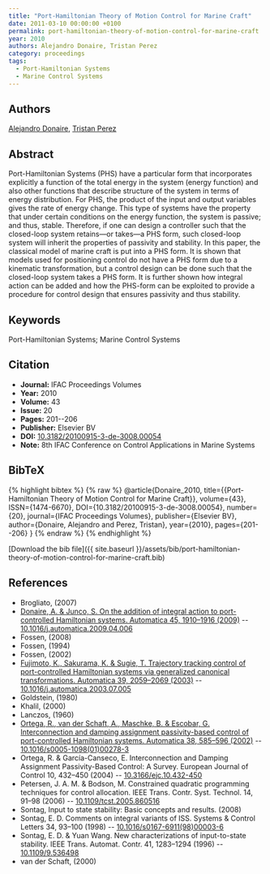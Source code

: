 ```yaml
---
title: "Port-Hamiltonian Theory of Motion Control for Marine Craft"
date: 2011-03-10 00:00:00 +0100
permalink: port-hamiltonian-theory-of-motion-control-for-marine-craft
year: 2010
authors: Alejandro Donaire, Tristan Perez
category: proceedings
tags:
  - Port-Hamiltonian Systems
  - Marine Control Systems
---
```

 
## Authors
[Alejandro Donaire](authors/alejandro-donaire), [Tristan Perez](authors/tristan-perez)
 
## Abstract
Port-Hamiltonian Systems (PHS) have a particular form that incorporates explicitly a function of the total energy in the system (energy function) and also other functions that describe structure of the system in terms of energy distribution. For PHS, the product of the input and output variables gives the rate of energy change. This type of systems have the property that under certain conditions on the energy function, the system is passive; and thus, stable. Therefore, if one can design a controller such that the closed-loop system retains—or takes—a PHS form, such closed-loop system will inherit the properties of passivity and stability. In this paper, the classical model of marine craft is put into a PHS form. It is shown that models used for positioning control do not have a PHS form due to a kinematic transformation, but a control design can be done such that the closed-loop system takes a PHS form. It is further shown how integral action can be added and how the PHS-form can be exploited to provide a procedure for control design that ensures passivity and thus stability.
 
## Keywords
Port-Hamiltonian Systems; Marine Control Systems
 
## Citation
- **Journal:** IFAC Proceedings Volumes
- **Year:** 2010
- **Volume:** 43
- **Issue:** 20
- **Pages:** 201--206
- **Publisher:** Elsevier BV
- **DOI:** [10.3182/20100915-3-de-3008.00054](https://doi.org/10.3182/20100915-3-de-3008.00054)
- **Note:** 8th IFAC Conference on Control Applications in Marine Systems
 
## BibTeX
{% highlight bibtex %}
{% raw %}
@article{Donaire_2010,
  title={{Port-Hamiltonian Theory of Motion Control for Marine Craft}},
  volume={43},
  ISSN={1474-6670},
  DOI={10.3182/20100915-3-de-3008.00054},
  number={20},
  journal={IFAC Proceedings Volumes},
  publisher={Elsevier BV},
  author={Donaire, Alejandro and Perez, Tristan},
  year={2010},
  pages={201--206}
}
{% endraw %}
{% endhighlight %}
 
[Download the bib file]({{ site.baseurl }}/assets/bib/port-hamiltonian-theory-of-motion-control-for-marine-craft.bib)
 
## References
- Brogliato, (2007)
- [Donaire, A. & Junco, S. On the addition of integral action to port-controlled Hamiltonian systems. Automatica 45, 1910–1916 (2009)](on-the-addition-of-integral-action-to-port-controlled-hamiltonian-systems) -- [10.1016/j.automatica.2009.04.006](https://doi.org/10.1016/j.automatica.2009.04.006)
- Fossen, (2008)
- Fossen, (1994)
- Fossen, (2002)
- [Fujimoto, K., Sakurama, K. & Sugie, T. Trajectory tracking control of port-controlled Hamiltonian systems via generalized canonical transformations. Automatica 39, 2059–2069 (2003)](trajectory-tracking-control-of-port-controlled-hamiltonian-systems-via-generalized-canonical-transformations) -- [10.1016/j.automatica.2003.07.005](https://doi.org/10.1016/j.automatica.2003.07.005)
- Goldstein, (1980)
- Khalil, (2000)
- Lanczos, (1960)
- [Ortega, R., van der Schaft, A., Maschke, B. & Escobar, G. Interconnection and damping assignment passivity-based control of port-controlled Hamiltonian systems. Automatica 38, 585–596 (2002)](interconnection-and-damping-assignment-passivity-based-control-of-port-controlled-hamiltonian-systems) -- [10.1016/s0005-1098(01)00278-3](https://doi.org/10.1016/s0005-1098(01)00278-3)
- Ortega, R. & García-Canseco, E. Interconnection and Damping Assignment Passivity-Based Control: A Survey. European Journal of Control 10, 432–450 (2004) -- [10.3166/ejc.10.432-450](https://doi.org/10.3166/ejc.10.432-450)
- Petersen, J. A. M. & Bodson, M. Constrained quadratic programming techniques for control allocation. IEEE Trans. Contr. Syst. Technol. 14, 91–98 (2006) -- [10.1109/tcst.2005.860516](https://doi.org/10.1109/tcst.2005.860516)
- Sontag, Input to state stability: Basic concepts and results. (2008)
- Sontag, E. D. Comments on integral variants of ISS. Systems &amp; Control Letters 34, 93–100 (1998) -- [10.1016/s0167-6911(98)00003-6](https://doi.org/10.1016/s0167-6911(98)00003-6)
- Sontag, E. D. & Yuan Wang. New characterizations of input-to-state stability. IEEE Trans. Automat. Contr. 41, 1283–1294 (1996) -- [10.1109/9.536498](https://doi.org/10.1109/9.536498)
- van der Schaft, (2000)

